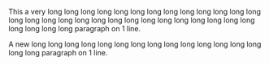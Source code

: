 This a very long long long long long long long long long long long long long long long long long long long long long
long long long long long long long long long long long paragraph on 1 line.

A new long long long long long long long long long long long long long long long long paragraph on 1 line.